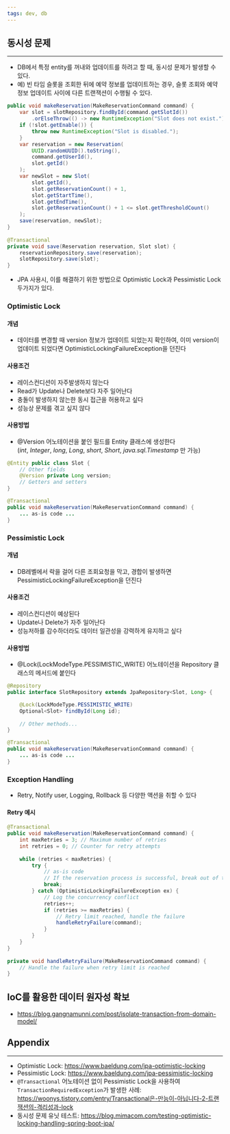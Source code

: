 ```yaml
---
tags: dev, db
---
```

## 동시성 문제
---
- DB에서 특정 entity를 꺼내와 업데이트를 하려고 할 때, 동시성 문제가 발생할 수 있다.
- 예) 빈 타임 슬롯을 조회한 뒤에 예약 정보를 업데이트하는 경우, 슬롯 조회와 예약 정보 업데이트 사이에 다른 트랜잭션이 수행될 수 있다.
```java
public void makeReservation(MakeReservationCommand command) {  
	var slot = slotRepository.findById(command.getSlotId())  
		.orElseThrow(() -> new RuntimeException("Slot does not exist."));  
	if (!slot.getEnable()) {  
		throw new RuntimeException("Slot is disabled.");  
	}  
	var reservation = new Reservation(  
		UUID.randomUUID().toString(),  
		command.getUserId(),  
		slot.getId()  
	);  
	var newSlot = new Slot(  
		slot.getId(),  
		slot.getReservationCount() + 1,  
		slot.getStartTime(),  
		slot.getEndTime(),  
		slot.getReservationCount() + 1 <= slot.getThresholdCount()  
	);  
	save(reservation, newSlot);  
}  
  
@Transactional  
private void save(Reservation reservation, Slot slot) {  
	reservationRepository.save(reservation);  
	slotRepository.save(slot);  
}
```
- JPA 사용시, 이를 해결하기 위한 방법으로 Optimistic Lock과 Pessimistic Lock 두가지가 있다.
### Optimistic Lock
#### 개념
- 데이터를 변경할 때 version 정보가 업데이트 되었는지 확인하여, 이미 version이 업데이트 되었다면 OptimisticLockingFailureException을 던진다
#### 사용조건
- 레이스컨디션이 자주발생하지 않는다
- Read가 Update나 Delete보다 자주 일어난다
- 충돌이 발생하지 않는한 동시 접근을 허용하고 싶다
- 성능상 문제를 겪고 싶지 않다
#### 사용방법
- @Version 어노테이션을 붙인 필드를 Entity 클래스에 생성한다 (_int_, _Integer_, _long_, _Long_, _short_, _Short_, _java.sql.Timestamp_ 만 가능)
```java
@Entity public class Slot {
	// Other fields 
	@Version private Long version; 
	// Getters and setters 
}
```
```java
@Transactional
public void makeReservation(MakeReservationCommand command) {  
	... as-is code ...
}  
```
### Pessimistic Lock
#### 개념
- DB레벨에서 락을 걸어 다른 조회요청을 막고, 경합이 발생하면 PessimisticLockingFailureException을 던진다
#### 사용조건
- 레이스컨디션이 예상된다
- Update나 Delete가 자주 일어난다
- 성능저하를 감수하더라도 데이터 일관성을 강력하게 유지하고 싶다
#### 사용방법
- @Lock(LockModeType.PESSIMISTIC_WRITE) 어노테이션을 Repository 클래스의 메서드에 붙인다
```java
@Repository
public interface SlotRepository extends JpaRepository<Slot, Long> {

    @Lock(LockModeType.PESSIMISTIC_WRITE)
    Optional<Slot> findById(Long id);
    
    // Other methods...
}
```
```java
@Transactional
public void makeReservation(MakeReservationCommand command) {  
	... as-is code ...
}  
```
### Exception Handling
- Retry, Notify user, Logging, Rollback 등 다양한 액션을 취할 수 있다
#### Retry 예시
```java
@Transactional  
public void makeReservation(MakeReservationCommand command) {  
	int maxRetries = 3; // Maximum number of retries  
	int retries = 0; // Counter for retry attempts  
  
	while (retries < maxRetries) {  
		try {  
			// as-is code  
			// If the reservation process is successful, break out of the loop  
			break;  
		} catch (OptimisticLockingFailureException ex) {  
			// Log the concurrency conflict  
			retries++;  
			if (retries >= maxRetries) {  
				// Retry limit reached, handle the failure  
				handleRetryFailure(command);  
			}  
		}  
	}  
}  
  
private void handleRetryFailure(MakeReservationCommand command) {  
	// Handle the failure when retry limit is reached  
}
```
## IoC를 활용한 데이터 원자성 확보
- https://blog.gangnamunni.com/post/isolate-transaction-from-domain-model/
## Appendix
---
- Optimistic Lock: https://www.baeldung.com/jpa-optimistic-locking
- Pessimistic Lock: https://www.baeldung.com/jpa-pessimistic-locking
- `@Transactional` 어노테이션 없이 Pessimistic Lock을 사용하여 `TransactionRequiredException`가 발생한 사례: https://woonys.tistory.com/entry/Transactional은-만능이-아닙니다-2-트랜잭션의-격리성과-lock
- 동시성 문제 유닛 테스트: https://blog.mimacom.com/testing-optimistic-locking-handling-spring-boot-jpa/
